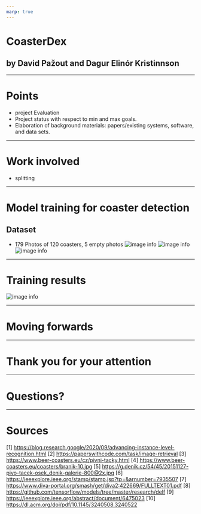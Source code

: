 ```yaml
---
marp: true
---
```


# CoasterDex
## by David Pažout and Dagur Elinór Kristinnson 

---

# Points

- project Evaluation
- Project status with respect to min and max goals.
- Elaboration of background materials: papers/existing systems, software, and data sets.
---

# Work involved

- splitting

---

# Model training for coaster detection
## Dataset
- 179 Photos of 120 coasters, 5 empty photos
![image info](./pictures/Dataset/website.png)
![image info](./pictures/Dataset/dataset2.png)
![image info](./pictures/Dataset/dataset3.png)
---

# Training results
![image info](./pictures/Training_graph.png)

---

# Moving forwards

---

# Thank you for your attention

---

# Questions?

---

# Sources

[1] https://blog.research.google/2020/09/advancing-instance-level-recognition.html
[2] https://paperswithcode.com/task/image-retrieval
[3] https://www.beer-coasters.eu/cz/pivni-tacky.html
[4] https://www.beer-coasters.eu/coasters/branik-10.jpg
[5] https://g.denik.cz/54/45/20151127-pivo-tacek-osek_denik-galerie-800@2x.jpg
[6] https://ieeexplore.ieee.org/stamp/stamp.jsp?tp=&arnumber=7935507
[7] https://www.diva-portal.org/smash/get/diva2:422669/FULLTEXT01.pdf
[8] https://github.com/tensorflow/models/tree/master/research/delf
[9] https://ieeexplore.ieee.org/abstract/document/6475023
[10] https://dl.acm.org/doi/pdf/10.1145/3240508.3240522